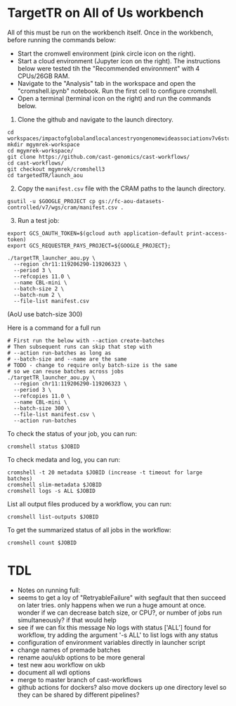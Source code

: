 # TargetTR on All of Us workbench

All of this must be run on the workbench itself. Once in the workbench, before running the commands below:

* Start the cromwell environment (pink circle icon on the right).
* Start a cloud environment (Jupyter icon on the right). The instructions below were tested tih the "Recommended environment" with 4 CPUs/26GB RAM.
* Navigate to the "Analysis" tab in the workspace and open the "cromshell.ipynb" notebook. Run the first cell to configure cromshell. 
* Open a terminal (terminal icon on the right) and run the commands below.
 
1. Clone the github and navigate to the launch directory.

```
cd workspaces/impactofglobalandlocalancestryongenomewideassociationv7v6studies
mkdir mgymrek-workspace
cd mgymrek-workspace/
git clone https://github.com/cast-genomics/cast-workflows/
cd cast-workflows/
git checkout mgymrek/cromshell3
cd targetedTR/launch_aou
```

2. Copy the `manifest.csv` file with the CRAM paths to the launch directory.
```
gsutil -u $GOOGLE_PROJECT cp gs://fc-aou-datasets-controlled/v7/wgs/cram/manifest.csv .
```

3. Run a test job:

```
export GCS_OAUTH_TOKEN=$(gcloud auth application-default print-access-token)
export GCS_REQUESTER_PAYS_PROJECT=${GOOGLE_PROJECT};

./targetTR_launcher_aou.py \
  --region chr11:119206290-119206323 \
  --period 3 \
  --refcopies 11.0 \
  --name CBL-mini \
  --batch-size 2 \
  --batch-num 2 \
  --file-list manifest.csv 
```
(AoU use batch-size 300)

Here is a command for a full run
```
# First run the below with --action create-batches
# Then subsequent runs can skip that step with
# --action run-batches as long as 
# --batch-size and --name are the same
# TODO - change to require only batch-size is the same
# so we can reuse batches across jobs
./targetTR_launcher_aou.py \
  --region chr11:119206290-119206323 \
  --period 3 \
  --refcopies 11.0 \
  --name CBL-mini \
  --batch-size 300 \
  --file-list manifest.csv \
  --action run-batches
```

To check the status of your job, you can run:
```
cromshell status $JOBID
```  
       
To check medata and log, you can run:
```
cromshell -t 20 metadata $JOBID (increase -t timeout for large batches)
cromshell slim-metadata $JOBID
cromshell logs -s ALL $JOBID

```
List all output files produced by a workflow, you can run:
```
cromshell list-outputs $JOBID
```

To get the summarized status of all jobs in the workflow:
```
cromshell count $JOBID
```
# TDL

* Notes on running full:
*  seems to get a loy of "RetryableFailure" with segfault that then succeed on later tries. only happens when we run a huge amount at once. wonder if we can decrease batch size, or CPU?, or number of jobs run simultaneously? if that would help
* see if we can fix this message No logs with status ['ALL'] found for workflow, try adding the argument '-s ALL' to list logs with any status
* configuration of environment variables directly in launcher script
* change names of premade batches
* rename aou/ukb options to be more general
* test new aou workflow on ukb
* document all wdl options
* merge to master branch of cast-workflows
* github actions for dockers? also move dockers up one directory level so they can be shared by different pipelines?
